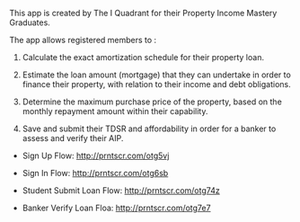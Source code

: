 This app is created by The I Quadrant for their Property Income Mastery Graduates. 

The app allows registered members to : 

1. Calculate the exact amortization schedule for their property loan.

2. Estimate the loan amount (mortgage) that they can undertake in order to finance their property, with relation to their income and debt obligations. 

3. Determine the maximum purchase price of the property, based on the monthly repayment amount within their capability.

4. Save and submit their TDSR and affordability in order for a banker to assess and verify their AIP.

+ Sign Up Flow:
http://prntscr.com/otg5vj

+ Sign In Flow:
http://prntscr.com/otg6sb

+ Student Submit Loan Flow:
http://prntscr.com/otg74z

+ Banker Verify Loan Floa:
http://prntscr.com/otg7e7
